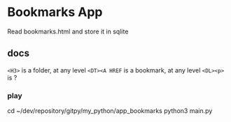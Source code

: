 # Bookmarks App
Read bookmarks.html and store it in sqlite

## docs
`<H3>` is a folder, at any level
`<DT><A HREF` is a bookmark, at any level
`<DL><p>` is ?

### play
cd ~/dev/repository/gitpy/my_python/app_bookmarks
python3 main.py
